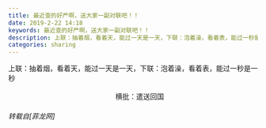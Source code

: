 ```yaml
---
title: 最近查的好严啊，送大家一副对联吧！！
date: 2019-2-22 14:18
keywords: 最近查的好严啊，送大家一副对联吧！！
description: 上联：抽着烟，看着天，能过一天是一天，下联：泡着澡，看着表，能过一秒是一秒                                                       横批：遣送回国
categories: sharing
---
```

<td class="t_f" id="postmessage_3091750">

上联：抽着烟，看着天，能过一天是一天，下联：泡着澡，看着表，能过一秒是一秒<br/>
<br/>
                                                       横批：遣送回国</td>
###### 转载自[菲龙网]